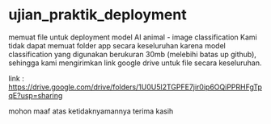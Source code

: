 # ujian_praktik_deployment
memuat file untuk deployment model AI animal - image classification
Kami tidak dapat memuat folder app secara keseluruhan karena model classification yang digunakan berukuran 30mb (melebihi batas up github), sehingga kami mengirimkan link google drive untuk 
file secara keseluruhan.

link : https://drive.google.com/drive/folders/1U0U5l2TGPFE7jir0ip6OQiPPRHFgTpqE?usp=sharing

mohon maaf atas ketidaknyamannya
terima kasih
